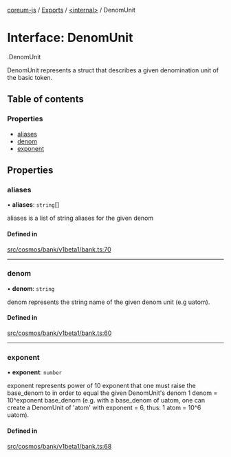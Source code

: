 [coreum-js](../README.md) / [Exports](../modules.md) / [<internal\>](../modules/internal_.md) / DenomUnit

# Interface: DenomUnit

[<internal>](../modules/internal_.md).DenomUnit

DenomUnit represents a struct that describes a given
denomination unit of the basic token.

## Table of contents

### Properties

- [aliases](internal_.DenomUnit.md#aliases)
- [denom](internal_.DenomUnit.md#denom)
- [exponent](internal_.DenomUnit.md#exponent)

## Properties

### aliases

• **aliases**: `string`[]

aliases is a list of string aliases for the given denom

#### Defined in

[src/cosmos/bank/v1beta1/bank.ts:70](https://github.com/PulsaraIO/coreum-js/blob/37352c6/src/cosmos/bank/v1beta1/bank.ts#L70)

___

### denom

• **denom**: `string`

denom represents the string name of the given denom unit (e.g uatom).

#### Defined in

[src/cosmos/bank/v1beta1/bank.ts:60](https://github.com/PulsaraIO/coreum-js/blob/37352c6/src/cosmos/bank/v1beta1/bank.ts#L60)

___

### exponent

• **exponent**: `number`

exponent represents power of 10 exponent that one must
raise the base_denom to in order to equal the given DenomUnit's denom
1 denom = 10^exponent base_denom
(e.g. with a base_denom of uatom, one can create a DenomUnit of 'atom' with
exponent = 6, thus: 1 atom = 10^6 uatom).

#### Defined in

[src/cosmos/bank/v1beta1/bank.ts:68](https://github.com/PulsaraIO/coreum-js/blob/37352c6/src/cosmos/bank/v1beta1/bank.ts#L68)
